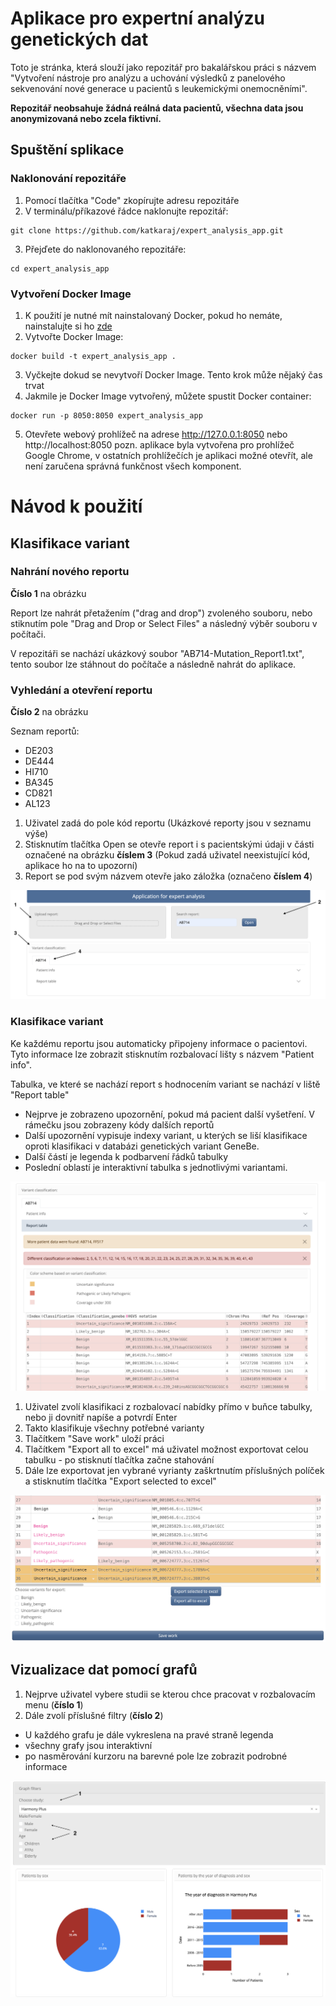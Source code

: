 # Aplikace pro expertní analýzu genetických dat
Toto je stránka, která slouží jako repozitář pro bakalářskou práci s názvem
"Vytvoření nástroje pro analýzu a uchování výsledků z panelového sekvenování nové generace u pacientů
s leukemickými onemocněními".  

**Repozitář neobsahuje žádná reálná data pacientů, všechna data jsou anonymizovaná nebo zcela fiktivní.**
## Spuštění splikace

### Naklonování repozitáře

1. Pomocí tlačítka "Code" zkopírujte adresu repozitáře
2. V terminálu/příkazové řádce naklonujte repozitář:
```
git clone https://github.com/katkaraj/expert_analysis_app.git
```
3. Přejďete do naklonovaného repozitáře:
```
cd expert_analysis_app
```

### Vytvoření Docker Image
1. K použití je nutné mít nainstalovaný Docker, pokud ho nemáte, nainstalujte si ho [zde](https://docs.docker.com/desktop/)
2. Vytvořte Docker Image:
```
docker build -t expert_analysis_app .
```
3. Vyčkejte dokud se nevytvoří Docker Image. Tento krok může nějaký čas trvat
4. Jakmile je Docker Image vytvořený, můžete spustit Docker container:
```
docker run -p 8050:8050 expert_analysis_app
```
5. Otevřete webový prohlížeč na adrese http://127.0.0.1:8050 nebo http://localhost:8050
pozn. aplikace byla vytvořena pro prohlížeč Google Chrome, v ostatních prohlížečích je aplikaci možné otevřít, 
ale není zaručena správná funkčnost všech komponent.

# Návod k použití

## Klasifikace variant

### Nahrání nového reportu

**Číslo 1** na obrázku  

Report lze nahrát přetažením ("drag and drop") zvoleného souboru, nebo stiknutím pole 
"Drag and Drop or Select Files" a následný výběr souboru v počítači.  

V repozitáři se nachází ukázkový soubor "AB714-Mutation_Report1.txt", tento soubor lze stáhnout do počítače 
a následně nahrát do aplikace.

### Vyhledání a otevření reportu

**Číslo 2** na obrázku  

Seznam reportů: 
- DE203
- DE444
- HI710
- BA345
- CD821
- AL123

1. Uživatel zadá do pole kód reportu (Ukázkové reporty jsou v seznamu výše)
2. Stisknutím tlačítka Open se otevře report i s pacientskými údaji v části označené na obrázku **číslem 3**
   (Pokud zadá uživatel neexistující kód, aplikace ho na to upozorní)
3. Report se pod svým názvem otevře jako záložka (označeno **číslem 4**)  

!['Screen1'](imgs/img1.png)  

### Klasifikace variant

Ke každému reportu jsou automaticky připojeny informace o pacientovi.
Tyto informace lze zobrazit stisknutím rozbalovací lišty s názvem "Patient info".  


Tabulka, ve které se nachází report s hodnocením variant se nachází v liště "Report table"  

- Nejprve je zobrazeno upozornění, pokud má pacient další vyšetření. V rámečku
jsou zobrazeny kódy dalších reportů
- Další upozornění vypisuje indexy variant, u kterých se liší klasifikace oproti klasifikaci v 
databázi genetických variant GeneBe.
- Další částí je legenda k podbarvení řádků tabulky
- Poslední oblastí je interaktivní tabulka s jednotlivými variantami.

!['Screen2'](imgs/img2.png)  

1. Uživatel zvolí klasifikaci z rozbalovací nabídky přímo v buňce tabulky, nebo ji dovnitř napíše a potvrdí Enter
2. Takto klasifikuje všechny potřebné varianty
3. Tlačítkem "Save work" uloží práci
4. Tlačítkem "Export all to excel" má uživatel možnost exportovat celou tabulku - 
po stisknutí tlačítka začne stahování
5. Dále lze exportovat jen vybrané vyrianty zaškrtnutím příslušných políček a 
stisknutím tlačítka "Export selected to excel"

!['Screen4'](imgs/img4.png)
## Vizualizace dat pomocí grafů

1. Nejprve uživatel vybere studii se kterou chce pracovat v rozbalovacím menu (**číslo 1**)
2. Dále zvolí příslušné filtry (**číslo 2**)
- U každého grafu je dále vykreslena na pravé straně legenda
- všechny grafy jsou interaktivní
- po nasměrování kurzoru na barevné pole lze zobrazit
podrobné informace

!['Screen3'](imgs/img3.png)
